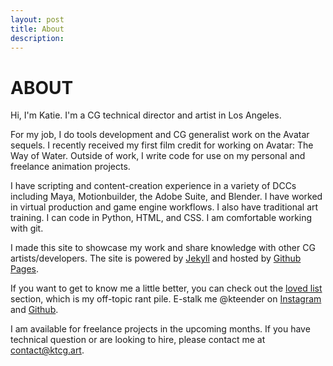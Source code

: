 ```yaml
---
layout: post
title: About
description: 
---
```

# ABOUT

Hi, I'm Katie. I'm a CG technical director and artist in Los Angeles. 

For my job, I do tools development and CG generalist work on the Avatar sequels. I recently received my first film credit for working on Avatar: The Way of Water. Outside of work, I write code for use on my personal and freelance animation projects.

I have scripting and content-creation experience in a variety of DCCs including Maya, Motionbuilder, the Adobe Suite, and Blender. I have worked in virtual production and game engine workflows. I also have traditional art training. I can code in Python, HTML, and CSS. I am comfortable working with git. 

I made this site to showcase my work and share knowledge with other CG artists/developers. The site is powered by <a href="http://jekyllrb.com/">Jekyll</a> and hosted by <a href="http://pages.github.com/">Github Pages</a>.

If you want to get to know me a little better, you can check out the <a href="/loved-list.html">loved list</a> section, which is my off-topic rant pile. E-stalk me @kteender on <a href="https://www.instagram.com/kteender/">Instagram</a> and <a href="https://github.com/kteender">Github</a>.

I am available for freelance projects in the upcoming months. If you have technical question or are looking to hire, please contact me at contact@ktcg.art.